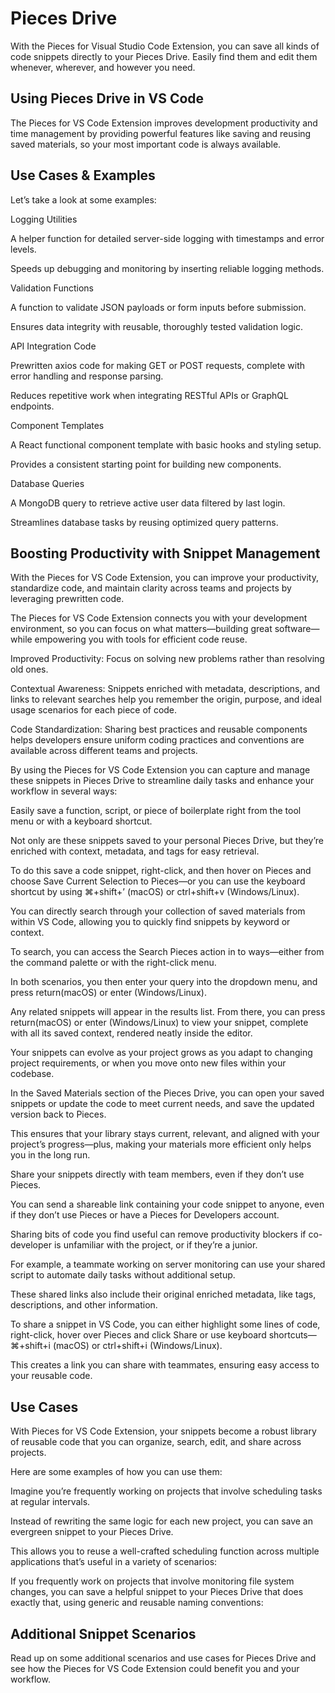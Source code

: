 # Pieces Drive

With the Pieces for Visual Studio Code Extension, you can save all kinds of code snippets directly to your Pieces Drive. Easily find them and edit them whenever, wherever, and however you need.

## Using Pieces Drive in VS Code

The Pieces for VS Code Extension improves development productivity and time management by providing powerful features like saving and reusing saved materials, so your most important code is always available.

## Use Cases & Examples

Let’s take a look at some examples:

Logging Utilities

A helper function for detailed server-side logging with timestamps and error levels.

Speeds up debugging and monitoring by inserting reliable logging methods.

Validation Functions

A function to validate JSON payloads or form inputs before submission.

Ensures data integrity with reusable, thoroughly tested validation logic.

API Integration Code

Prewritten axios code for making GET or POST requests, complete with error handling and response parsing.

Reduces repetitive work when integrating RESTful APIs or GraphQL endpoints.

Component Templates

A React functional component template with basic hooks and styling setup.

Provides a consistent starting point for building new components.

Database Queries

A MongoDB query to retrieve active user data filtered by last login.

Streamlines database tasks by reusing optimized query patterns.

## Boosting Productivity with Snippet Management

With the Pieces for VS Code Extension, you can improve your productivity, standardize code, and maintain clarity across teams and projects by leveraging prewritten code.

The Pieces for VS Code Extension connects you with your development environment, so you can focus on what matters—building great software—while empowering you with tools for efficient code reuse.

Improved Productivity: Focus on solving new problems rather than resolving old ones.

Contextual Awareness: Snippets enriched with metadata, descriptions, and links to relevant searches help you remember the origin, purpose, and ideal usage scenarios for each piece of code.

Code Standardization: Sharing best practices and reusable components helps developers ensure uniform coding practices and conventions are available across different teams and projects.

By using the Pieces for VS Code Extension you can capture and manage these snippets in Pieces Drive to streamline daily tasks and enhance your workflow in several ways:

Easily save a function, script, or piece of boilerplate right from the tool menu or with a keyboard shortcut.

Not only are these snippets saved to your personal Pieces Drive, but they’re enriched with context, metadata, and tags for easy retrieval.



To do this save a code snippet, right-click, and then hover on Pieces and choose Save Current Selection to Pieces—or you can use the keyboard shortcut by using ⌘+shift+’ (macOS) or ctrl+shift+v (Windows/Linux).



You can directly search through your collection of saved materials from within VS Code, allowing you to quickly find snippets by keyword or context.

To search, you can access the Search Pieces action in to ways—either from the command palette or with the right-click menu.

In both scenarios, you then enter your query into the dropdown menu, and press return(macOS) or enter (Windows/Linux).



Any related snippets will appear in the results list. From there, you can press return(macOS) or enter (Windows/Linux) to view your snippet, complete with all its saved context, rendered neatly inside the editor.

Your snippets can evolve as your project grows as you adapt to changing project requirements, or when you move onto new files within your codebase.

In the Saved Materials section of the Pieces Drive, you can open your saved snippets or update the code to meet current needs, and save the updated version back to Pieces.

This ensures that your library stays current, relevant, and aligned with your project’s progress—plus, making your materials more efficient only helps you in the long run.



Share your snippets directly with team members, even if they don’t use Pieces.

You can send a shareable link containing your code snippet to anyone, even if they don’t use Pieces or have a Pieces for Developers account.

Sharing bits of code you find useful can remove productivity blockers if co-developer is unfamiliar with the project, or if they’re a junior.

For example, a teammate working on server monitoring can use your shared script to automate daily tasks without additional setup.

These shared links also include their original enriched metadata, like tags, descriptions, and other information.

To share a snippet in VS Code, you can either highlight some lines of code, right-click, hover over Pieces and click Share or use keyboard shortcuts—⌘+shift+i (macOS) or ctrl+shift+i (Windows/Linux).

This creates a link you can share with teammates, ensuring easy access to your reusable code.



## Use Cases

With Pieces for VS Code Extension, your snippets become a robust library of reusable code that you can organize, search, edit, and share across projects.

Here are some examples of how you can use them:

Imagine you’re frequently working on projects that involve scheduling tasks at regular intervals.

Instead of rewriting the same logic for each new project, you can save an evergreen snippet to your Pieces Drive.

This allows you to reuse a well-crafted scheduling function across multiple applications that’s useful in a variety of scenarios:

If you frequently work on projects that involve monitoring file system changes, you can save a helpful snippet to your Pieces Drive that does exactly that, using generic and reusable naming conventions:

## Additional Snippet Scenarios

Read up on some additional scenarios and use cases for Pieces Drive and see how the Pieces for VS Code Extension could benefit you and your workflow.
